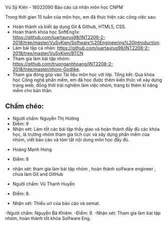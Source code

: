 Vũ Sỹ Kiên - 16022090
Báo cáo cá nhân môn học CNPM

Trong thời gian 15 tuần của môn học, em đã thực hiện các công việc sau:
*	Hoàn thành và biết áp dụng Git & Github, HTML5, CSS.
*	Hoàn thành khóa học SoftEng1x: https://github.com/juartaurus98/INT2208-2-2018/tree/master/VuSyKien/Software%20Engineering%20Introduction.
*	Làm bài tập cá nhân: https://github.com/juartaurus98/INT2208-2-2018/tree/master/VuSyKien/BTCN
*	Tham gia làm bài tập nhóm: https://github.com/truonganhhoang/INT2208-2-2018/tree/master/nhom-Godlike.
*	Tham gia đóng góp vào Tài liệu môn học với lớp.
Tổng kết: Qua khóa học Công nghệ phần mềm, em đã học được thêm kiến thức về xây dựng trang web, đồng thời trải nghiệm làm việc nhóm, trang bị thêm kĩ năng mềm cho bản thân.


## Chấm chéo:
+ Người chấm: Nguyễn Thị Hường
+ Điểm: 9
+ Nhận xét: Làm tốt các bài tập thầy giao và hoàn thành đầy đủ các khóa học, là trưởng nhóm tham gia tích cực và xây dựng phần mềm của nhóm, viết báo cáo và tóm tắt nội dung môn học đầy đủ.


- Hoàng Mạnh Hưng
- Điểm: 8
- nhận xét: tham gia làm bài tập nhóm , hoàn thành solfware engineer , chưa làm Git and GitHub

- Người chấm: Vũ Thanh Huyền
- Điểm: 8.
- Nhận xét: Thiếu url của báo cáo và semat.

-Người chấm: Nguyễn Bá Khiêm.
-Điểm: 9.
-Nhận xét: Tham gia làm bài tập nhóm, hoàn thành tốt khóa Solfware Eng.
